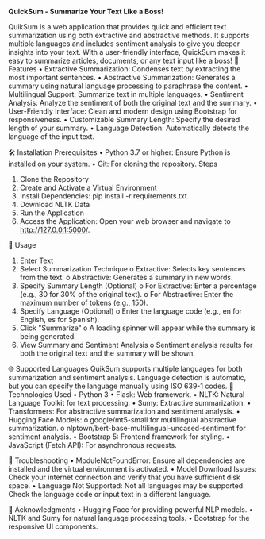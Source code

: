 **QuickSum - Summarize Your Text Like a Boss!**

QuikSum is a web application that provides quick and efficient text summarization using both extractive and abstractive methods. It supports multiple languages and includes sentiment analysis to give you deeper insights into your text. With a user-friendly interface, QuickSum makes it easy to summarize articles, documents, or any text input like a boss!
🚀 Features
•	Extractive Summarization: Condenses text by extracting the most important sentences.
•	Abstractive Summarization: Generates a summary using natural language processing to paraphrase the content.
•	Multilingual Support: Summarize text in multiple languages.
•	Sentiment Analysis: Analyze the sentiment of both the original text and the summary.
•	User-Friendly Interface: Clean and modern design using Bootstrap for responsiveness.
•	Customizable Summary Length: Specify the desired length of your summary.
•	Language Detection: Automatically detects the language of the input text.

🛠️ Installation
Prerequisites
•	Python 3.7 or higher: Ensure Python is installed on your system.
•	Git: For cloning the repository.
Steps
1.	Clone the Repository
2.	Create and Activate a Virtual Environment
3.	Install Dependencies: pip install -r requirements.txt
4.	Download NLTK Data
5.	Run the Application
6.	Access the Application: Open your web browser and navigate to http://127.0.0.1:5000/.
   
📄 Usage
1.	Enter Text
2.	Select Summarization Technique
o	Extractive: Selects key sentences from the text.
o	Abstractive: Generates a summary in new words.
3.	Specify Summary Length (Optional)
o	For Extractive: Enter a percentage (e.g., 30 for 30% of the original text).
o	For Abstractive: Enter the maximum number of tokens (e.g., 150).
4.	Specify Language (Optional)
o	Enter the language code (e.g., en for English, es for Spanish).
5.	Click "Summarize"
o	A loading spinner will appear while the summary is being generated.
6.	View Summary and Sentiment Analysis
o	Sentiment analysis results for both the original text and the summary will be shown.

🌐 Supported Languages
QuikSum supports multiple languages for both summarization and sentiment analysis. Language detection is automatic, but you can specify the language manually using ISO 639-1 codes.
🤖 Technologies Used
•	Python 3
•	Flask: Web framework.
•	NLTK: Natural Language Toolkit for text processing.
•	Sumy: Extractive summarization.
•	Transformers: For abstractive summarization and sentiment analysis.
•	Hugging Face Models:
o	google/mt5-small for multilingual abstractive summarization.
o	nlptown/bert-base-multilingual-uncased-sentiment for sentiment analysis.
•	Bootstrap 5: Frontend framework for styling.
•	JavaScript (Fetch API): For asynchronous requests.

🐞 Troubleshooting
•	ModuleNotFoundError: Ensure all dependencies are installed and the virtual environment is activated.
•	Model Download Issues: Check your internet connection and verify that you have sufficient disk space.
•	Language Not Supported: Not all languages may be supported. Check the language code or input text in a different language.

🙏 Acknowledgments
•	Hugging Face for providing powerful NLP models.
•	NLTK and Sumy for natural language processing tools.
•	Bootstrap for the responsive UI components.
